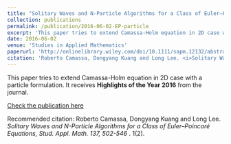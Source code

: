 ```yaml
---
title: "Solitary Waves and N-Particle Algorithms for a Class of Euler–Poincaré Equations"
collection: publications
permalink: /publication/2016-06-02-EP-particle
excerpt: 'This paper tries to extend Camassa-Holm equation in 2D case with a particle formulation.'
date: 2016-06-02
venue: 'Studies in Applied Mathematics'
paperurl: 'http://onlinelibrary.wiley.com/doi/10.1111/sapm.12132/abstract'
citation: 'Roberto Camassa, Dongyang Kuang and Long Lee. <i>Solitary Waves and N-Particle Algorithms for a Class of Euler–Poincaré Equations, Stud. Appl. Math. 137, 502-546 </i>. 1(2).'
---
```

This paper tries to extend Camassa-Holm equation in 2D case with a particle formulation. It receives 
**Highlights of the Year 2016** from the journal.

[Check the publication here](http://onlinelibrary.wiley.com/doi/10.1111/sapm.12132/abstract)

Recommended citation: Roberto Camassa, Dongyang Kuang and Long Lee. <i>Solitary Waves and N-Particle Algorithms for a Class of Euler–Poincaré Equations, Stud. Appl. Math. 137, 502-546 </i>. 1(2).
